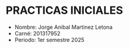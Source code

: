 # PRACTICAS INICIALES
- Nombre: Jorge Anibal Martinez Letona
- Carné: 201317952
- Periodo: 1er semestre 2025
